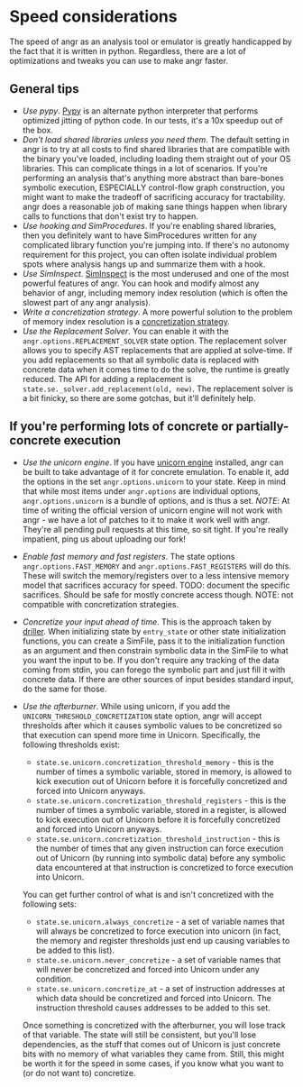 # Speed considerations

The speed of angr as an analysis tool or emulator is greatly handicapped by the fact that it is written in python.
Regardless, there are a lot of optimizations and tweaks you can use to make angr faster.

## General tips

- *Use pypy*.
  [Pypy](http://pypy.org/) is an alternate python interpreter that performs optimized jitting of python code.
  In our tests, it's a 10x speedup out of the box.
- *Don't load shared libraries unless you need them*.
  The default setting in angr is to try at all costs to find shared libraries that are compatible with the binary you've loaded, including loading them straight out of your OS libraries.
  This can complicate things in a lot of scenarios.
  If you're performing an analysis that's anything more abstract than bare-bones symbolic execution, ESPECIALLY control-flow graph construction, you might want to make the tradeoff of sacrificing accuracy for tractability.
  angr does a reasonable job of making sane things happen when library calls to functions that don't exist try to happen.
- *Use hooking and SimProcedures*.
  If you're enabling shared libraries, then you definitely want to have SimProcedures written for any complicated library function you're jumping into.
  If there's no autonomy requirement for this project, you can often isolate individual problem spots where analysis hangs up and summarize them with a hook.
- *Use SimInspect*.
  [SimInspect](simulation.html#breakpoints) is the most underused and one of the most powerful features of angr.
  You can hook and modify almost any behavior of angr, including memory index resolution (which is often the slowest part of any angr analysis).
- *Write a concretization strategy*.
  A more powerful solution to the problem of memory index resolution is a [concretization strategy](https://github.com/angr/angr/tree/master/angr/concretization_strategies).
- *Use the Replacement Solver*.
  You can enable it with the `angr.options.REPLACEMENT_SOLVER` state option.
  The replacement solver allows you to specify AST replacements that are applied at solve-time.
  If you add replacements so that all symbolic data is replaced with concrete data when it comes time to do the solve, the runtime is greatly reduced.
  The API for adding a replacement is `state.se._solver.add_replacement(old, new)`.
  The replacement solver is a bit finicky, so there are some gotchas, but it'll definitely help.

## If you're performing lots of concrete or partially-concrete execution

- *Use the unicorn engine*.
  If you have [unicorn engine](https://github.com/unicorn-engine/unicorn/) installed, angr can be built to take advantage of it for concrete emulation.
  To enable it, add the options in the set `angr.options.unicorn` to your state.
  Keep in mind that while most items under `angr.options` are individual options, `angr.options.unicorn` is a bundle of options, and is thus a set.
  *NOTE*: At time of writing the official version of unicorn engine will not work with angr - we have a lot of patches to it to make it work well with angr.
  They're all pending pull requests at this time, so sit tight. If you're really impatient, ping us about uploading our fork!
- *Enable fast memory and fast registers*.
  The state options `angr.options.FAST_MEMORY` and `angr.options.FAST_REGISTERS` will do this.
  These will switch the memory/registers over to a less intensive memory model that sacrifices accuracy for speed.
  TODO: document the specific sacrifices. Should be safe for mostly concrete access though.
  NOTE: not compatible with concretization strategies.
- *Concretize your input ahead of time*.
  This is the approach taken by [driller](https://www.internetsociety.org/sites/default/files/blogs-media/driller-augmenting-fuzzing-through-selective-symbolic-execution.pdf).
  When initializing state by `entry_state` or other state initialization functions, you can create a SimFile, pass it to the initialization function as an argument and then constrain symbolic data in the SimFile to what you want the input to be.
  If you don't require any tracking of the data coming from stdin, you can forego the symbolic part and just fill it with concrete data.
  If there are other sources of input besides standard input, do the same for those.
- *Use the afterburner*.
  While using unicorn, if you add the `UNICORN_THRESHOLD_CONCRETIZATION` state option, angr will accept thresholds after which it causes symbolic values to be concretized so that execution can spend more time in Unicorn. Specifically, the following thresholds exist:

  - `state.se.unicorn.concretization_threshold_memory` - this is the number of times a symbolic variable, stored in memory, is allowed to kick execution out of Unicorn before it is forcefully concretized and forced into Unicorn anyways.
  - `state.se.unicorn.concretization_threshold_registers` - this is the number of times a symbolic variable, stored in a register, is allowed to kick execution out of Unicorn before it is forcefully concretized and forced into Unicorn anyways.
  - `state.se.unicorn.concretization_threshold_instruction` - this is the number of times that any given instruction can force execution out of Unicorn (by running into symbolic data) before any symbolic data encountered at that instruction is concretized to force execution into Unicorn.

  You can get further control of what is and isn't concretized with the following sets:

  - `state.se.unicorn.always_concretize` - a set of variable names that will always be concretized to force execution into unicorn (in fact, the memory and register thresholds just end up causing variables to be added to this list).
  - `state.se.unicorn.never_concretize` - a set of variable names that will never be concretized and forced into Unicorn under any condition.
  - `state.se.unicorn.concretize_at` - a set of instruction addresses at which data should be concretized and forced into Unicorn. The instruction threshold causes addresses to be added to this set.

  Once something is concretized with the afterburner, you will lose track of that variable.
  The state will still be consistent, but you'll lose dependencies, as the stuff that comes out of Unicorn is just concrete bits with no memory of what variables they came from.
  Still, this might be worth it for the speed in some cases, if you know what you want to (or do not want to) concretize.
